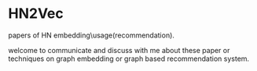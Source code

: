 # HN2Vec
papers of HN embedding\usage(recommendation).

welcome to communicate and discuss with me about these paper or techniques on graph embedding or graph based recommendation system.

